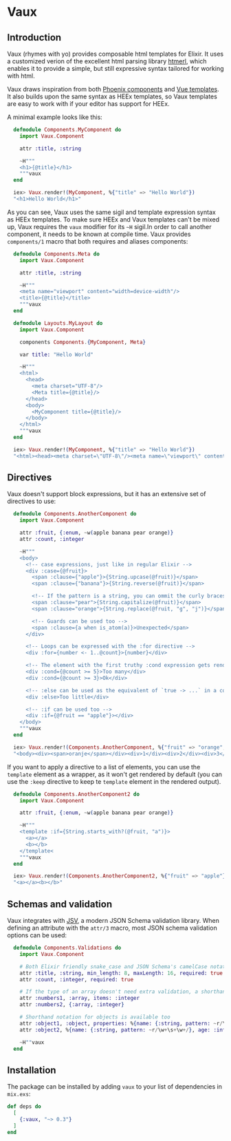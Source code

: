 # Vaux

## Introduction

Vaux (rhymes with yo) provides composable html templates for Elixir. It uses a
customized verion of the excellent html parsing library 
[htmerl](https://hex.pm/packages/htmerl), which enables it to provide a simple, 
but still expressive syntax tailored for working with html.

Vaux draws inspiration from both [Phoenix components](https://hexdocs.pm/phoenix_live_view/Phoenix.Component.html) 
and [Vue templates](https://vuejs.org/guide/essentials/template-syntax.html). It also 
builds upon the same syntax as HEEx templates, so Vaux templates are easy to 
work with if your editor has support for HEEx. 

A minimal example looks like this:

```elixir
  defmodule Components.MyComponent do
    import Vaux.Component

    attr :title, :string

    ~H"""
    <h1>{@title}</h1>
    """vaux
  end

  iex> Vaux.render!(MyComponent, %{"title" => "Hello World"})
  "<h1>Hello World</h1>"
```

As you can see, Vaux uses the same sigil and template expression syntax as HEEx 
templates. To make sure HEEx and Vaux templates can't be mixed up, Vaux 
requires the `vaux` modifier for its `~H` sigil.In order to call another 
component, it needs to be known at compile time. Vaux provides `components/1` 
macro that both requires and aliases components:

```elixir
  defmodule Components.Meta do
    import Vaux.Component

    attr :title, :string

    ~H"""
    <meta name="viewport" content="width=device-width"/>
    <title>{@title}</title>
    """vaux
  end

  defmodule Layouts.MyLayout do
    import Vaux.Component

    components Components.{MyComponent, Meta}

    var title: "Hello World"

    ~H"""
    <html>
      <head>
        <meta charset="UTF-8"/>
        <Meta title={@title}/>
      </head>
      <body>
        <MyComponent title={@title}/>
      </body>
    </html>
    """vaux
  end

  iex> Vaux.render!(MyComponent, %{"title" => "Hello World"})
  "<html><head><meta charset=\"UTF-8\"/><meta name=\"viewport\" content=\"width=device-width\"/><title>Hello World</title></head><body><h1>Hello World</h1></body></html>"
```


## Directives

Vaux doesn't support block expressions, but it has an extensive set of 
directives to use:

```elixir
  defmodule Components.AnotherComponent do
    import Vaux.Component

    attr :fruit, {:enum, ~w(apple banana pear orange)}
    attr :count, :integer

    ~H"""
    <body>
      <!-- case expressions, just like in regular Elixir -->
      <div :case={@fruit}>
        <span :clause={"apple"}>{String.upcase(@fruit)}</span>
        <span :clause={"banana"}>{String.reverse(@fruit)}</span>

        <!-- If the pattern is a string, you can ommit the curly braces  -->
        <span :clause="pear">{String.capitalize(@fruit)}</span>
        <span :clause="orange">{String.replace(@fruit, "g", "j")}</span>

        <!-- Guards can be used too -->
        <span :clause={a when is_atom(a)}>Unexpected</span>
      </div>

      <!-- Loops can be expressed with the :for directive -->
      <div :for={number <- 1..@count}>{number}</div>

      <!-- The element with the first truthy :cond expression gets rendered -->
      <div :cond={@count >= 5}>Too many</div>
      <div :cond={@count >= 3}>Ok</div>

      <!-- :else can be used as the equivalent of `true -> ...` in a cond expression -->
      <div :else>Too little</div>

      <!-- :if can be used too -->
      <div :if={@fruit == "apple"}></div>
    </body>
    """vaux
  end

  iex> Vaux.render!(Components.AnotherComponent, %{"fruit" => "orange", "count" = 3})
  "<body><div><span>oranje</span></div><div>1</div><div>2</div><div>3</div><div>Ok</div></body>"
```

If you want to apply a directive to a list of elements, you can use the 
`template` element as a wrapper, as it won't get rendered by default (you can 
use the `:keep` directive to keep te `template` element in the rendered output).

```elixir
  defmodule Components.AnotherComponent2 do
    import Vaux.Component

    attr :fruit, {:enum, ~w(apple banana pear orange)}

    ~H"""
    <template :if={String.starts_with?(@fruit, "a")}>
      <a></a>
      <b></b>
    </template<
    """vaux
  end

  iex> Vaux.render!(Components.AnotherComponent2, %{"fruit" => "apple"})
  "<a></a><b></b>"
```


## Schemas and validation

Vaux integrates with [JSV](https://hexdocs.pm/jsv/), a modern JSON Schema 
validation library. When defining an attribute with the `attr/3` macro, most 
JSON schema validation options can be used:

```elixir
  defmodule Components.Validations do
    import Vaux.Component

    # Both Elixir friendly snake_case and JSON Schema's camelCase notation can be used 
    attr :title, :string, min_length: 8, maxLength: 16, required: true
    attr :count, :integer, required: true

    # If the type of an array doesn't need extra validation, a shorthand notation can be used 
    attr :numbers1, :array, items: :integer
    attr :numbers2, {:array, :integer}

    # Shorthand notation for objects is available too
    attr :object1, :object, properties: %{name: {:string, pattern: ~r/\w+\s+\w+/}, age: :integer}
    attr :object2, %{name: {:string, pattern: ~r/\w+\s+\w+/}, age: :integer}

    ~H""vaux
  end

```





## Installation

The package can be installed by adding `vaux` to your list of dependencies in `mix.exs`:

```elixir
def deps do
  [
    {:vaux, "~> 0.3"}
  ]
end
```

